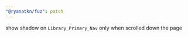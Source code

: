```yaml
---
"@ryanatkn/fuz": patch
---
```


show shadow on `Library_Primary_Nav` only when scrolled down the page
